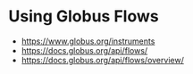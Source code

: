 # Using Globus Flows

- https://www.globus.org/instruments
- https://docs.globus.org/api/flows/
- https://docs.globus.org/api/flows/overview/
